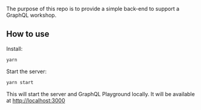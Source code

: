 The purpose of this repo is to provide a simple back-end to support a GraphQL workshop.

## How to use

Install:

```bash
yarn
```

Start the server:

```bash
yarn start
```

This will start the server and GraphQL Playground locally.  It will be available at [http://localhost:3000](http://localhost:3000)
```
